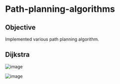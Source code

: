 # Path-planning-algorithms

## Objective
Implemented various path planning algorithm.

## Dijkstra


![image](https://user-images.githubusercontent.com/108993449/229185381-1c35f458-6a57-43c6-8438-30728a5769dd.png)


![image](https://user-images.githubusercontent.com/108993449/229185501-eb79e400-b271-433b-bc5a-635a08cbaad5.png)
